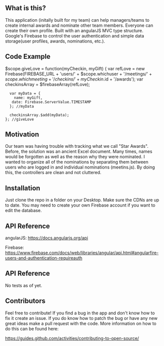 ## What is this?
 
 This application (initally built for my team) can help managers/teams to create internal awards and nominate other team members. Everyone can create their own profile. Built with an angularJS MVC type structure. Google's Firebase to control the user authentication and simple data storage(user profiles, awards, nominations, etc.). 
 
## Code Example
 
 $scope.giveLove = function(myCheckin, myGift) {
      var refLove = new Firebase(FIREBASE_URL + 'users/' +
        $scope.whichuser + '/meetings/' +
        $scope.whichmeeting + '/checkins/' + myCheckin.$id +
        '/awards');
      var checkinsArray = $firebaseArray(refLove);

      var myData = {
        name: myGift,
       date: Firebase.ServerValue.TIMESTAMP
      }; //myData

      checkinsArray.$add(myData);
    }; //giveLove
 
## Motivation
 
 Our team was having trouble with tracking what we call "Star Awards". Before, the solution was an ancient Excel document. Many times, names would be forgotten as well as the reason why they were nominated.  I wanted to organize all of the nominations by separating them between users who are logged in and individual nominations (meetins.js). By doing this, the controllers are clean and not cluttered. 
 
## Installation
 
 Just clone the repo in a folder on your Desktop. Make sure the CDNs are up to date. You may need to create your own Firebase account if you want to edit the database. 
 
## API Reference
 
 angularJS: https://docs.angularjs.org/api 
 
 Firebase: https://www.firebase.com/docs/web/libraries/angular/api.html#angularfire-users-and-authentication-requireauth 
 
## API Reference
 
 No tests as of yet. 
 
## Contributors
 
 Feel free to contribute! If you find a bug in the app and don't know how to fix it create an issue. If you do know how to patch the bug or have any new great ideas make a pull request with the code. More information on how to do this can be found here:

 https://guides.github.com/activities/contributing-to-open-source/ 

